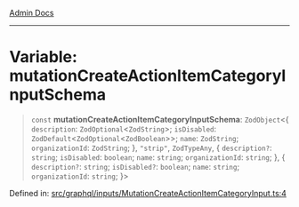 [Admin Docs](/)

***

# Variable: mutationCreateActionItemCategoryInputSchema

> `const` **mutationCreateActionItemCategoryInputSchema**: `ZodObject`\<\{ `description`: `ZodOptional`\<`ZodString`\>; `isDisabled`: `ZodDefault`\<`ZodOptional`\<`ZodBoolean`\>\>; `name`: `ZodString`; `organizationId`: `ZodString`; \}, `"strip"`, `ZodTypeAny`, \{ `description?`: `string`; `isDisabled`: `boolean`; `name`: `string`; `organizationId`: `string`; \}, \{ `description?`: `string`; `isDisabled?`: `boolean`; `name`: `string`; `organizationId`: `string`; \}\>

Defined in: [src/graphql/inputs/MutationCreateActionItemCategoryInput.ts:4](https://github.com/Sourya07/talawa-api/blob/cfbd515d04ffba748b09232a33807f1845dd1878/src/graphql/inputs/MutationCreateActionItemCategoryInput.ts#L4)

